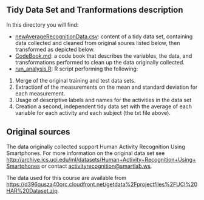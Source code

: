 ## Tidy Data Set and Tranformations description

In this directory you will find:
- [newAverageRecognitionData.csv](https://github.com/rljc/SamSungDataClean/blob/master/newAverageRecognitionData.csv): content of a tidy data set, containing data collected and cleaned from original soures listed below, then transformed as depicted below.
- [CodeBook.md](https://github.com/rljc/SamSungDataClean/blob/master/CodeBook.md): a code book that describes the variables, the data, and transformations  performed to clean up the data originally collected.
- [run_analysis.R](https://github.com/rljc/SamSungDataClean/blob/master/run_analysis.R): R script performing the following:

1. Merge of the original training and test data sets.
2. Extractionf of the measurements on the mean and standard deviation for each measurement.
3. Usage of descriptive labels and names for the activities in the data set
4. Creation a second, independent tidy data set with the average of each variable for each activity and each subject (the txt file above).

## Original sources

The data originally collected support Human Activity Recognition Using Smartphones.
For more information on the original data set see http://archive.ics.uci.edu/ml/datasets/Human+Activity+Recognition+Using+Smartphones or contact activityrecognition@smartlab.ws.

The data used for this course are available from https://d396qusza40orc.cloudfront.net/getdata%2Fprojectfiles%2FUCI%20HAR%20Dataset.zip.
